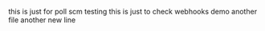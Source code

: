 this is just for poll scm testing
this is just to check webhooks demo
another file
another new line
